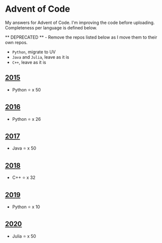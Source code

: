 # Advent of Code
My answers for Advent of Code. I'm improving the code before uploading.
Completeness per language is defined below.

** DEPRECATED ** - Remove the repos listed below as I move them to their own repos.

- `Python`, migrate to UV
- `Java` and `Julia`, leave as it is
- `C++`, leave as it is

## [2015](https://adventofcode.com/2015)

* Python :star: x 50

## [2016](https://adventofcode.com/2016)

* Python :star: x 26

## [2017](https://adventofcode.com/2017)

* Java :star: x 50

## [2018](https://adventofcode.com/2018)

* C++ :star: x 32

## [2019](https://adventofcode.com/2019)

* Python :star: x 10

## [2020](https://adventofcode.com/2020)

* Julia :star: x 50

